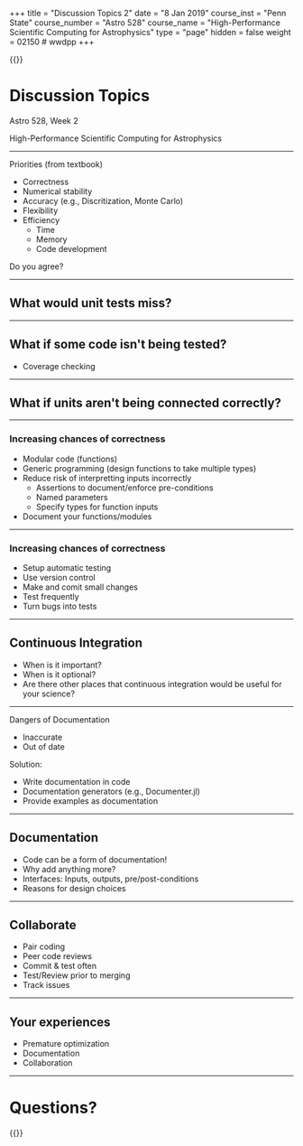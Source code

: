 +++
title = "Discussion Topics 2"
date = "8 Jan 2019"
course_inst = "Penn State"
course_number = "Astro 528"
course_name = "High-Performance Scientific Computing for Astrophysics"
type = "page"
hidden = false
weight = 02150  # wwdpp
+++


{{<revealjs theme="psu" transition="slide" controls="true" progress="true" history="false" center="false" loop="false" pdfSeparateFragments="false" showNotes="true" >}}
# Discussion Topics

Astro 528, Week 2

High-Performance Scientific Computing for Astrophysics

---

Priorities 
(from textbook)
- Correctness
- Numerical stability
- Accuracy (e.g., Discritization, Monte Carlo)
- Flexibility
- Efficiency
   + Time
   + Memory
   + Code development

Do you agree?

---

## What would unit tests miss?

---

## What if some code isn't being tested?

- Coverage checking

---

## What if units aren't being connected correctly?

---

### Increasing chances of correctness

- Modular code (functions)
- Generic programming (design functions to take multiple types)
- Reduce risk of interpretting inputs incorrectly
  + Assertions to document/enforce pre-conditions
  + Named parameters
  + Specify types for function inputs
- Document your functions/modules

---

### Increasing chances of correctness

- Setup automatic testing
- Use version control
- Make and comit small changes
- Test frequently 
- Turn bugs into tests
  
---

## Continuous Integration

- When is it important?
- When is it optional?
- Are there other places that continuous integration would be useful for your science?

---

Dangers of Documentation

- Inaccurate
- Out of date

Solution:
- Write documentation in code
- Documentation generators (e.g., Documenter.jl)
- Provide examples as documentation

---

## Documentation

- Code can be a form of documentation!
- Why add anything more?
- Interfaces:  Inputs, outputs, pre/post-conditions
- Reasons for design choices

---

## Collaborate

- Pair coding
- Peer code reviews
- Commit & test often
- Test/Review prior to merging
- Track issues

---

## Your experiences

- Premature optimization
- Documentation
- Collaboration

---

# Questions?

{{</revealjs>}}
